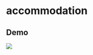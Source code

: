 # accommodation


<div class="col">
  
  

  <h2>Demo</h2>
  <div class="row">
    <img src="https://freeimage.host/i/2QlADvt">
  <div>
  
  
</div>


